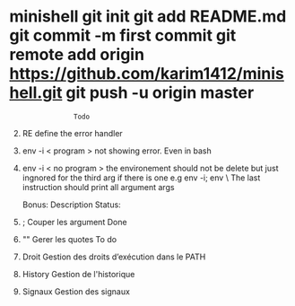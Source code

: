 # minishell git init git add README.md git commit -m first commit git remote add origin https://github.com/karim1412/minishell.git git push -u origin master

					Todo


<!-- 1.	The builtin exit can have a param -->
2.	RE define the error handler


3.	env -i < program > not showing error. Even in bash
4.	env -i < no program > the environement should not be delete but just ingnored for the third arg if there is one
	e.g env -i; env \\ The last instruction should print all argument args





	Bonus:			Description													Status:



1.	;				Couper les argument											Done
2.	""				Gerer les quotes											To do
3.	Droit 			Gestion des droits d’exécution dans le PATH
4.	History			Gestion de l'historique
5.	Signaux			Gestion des signaux